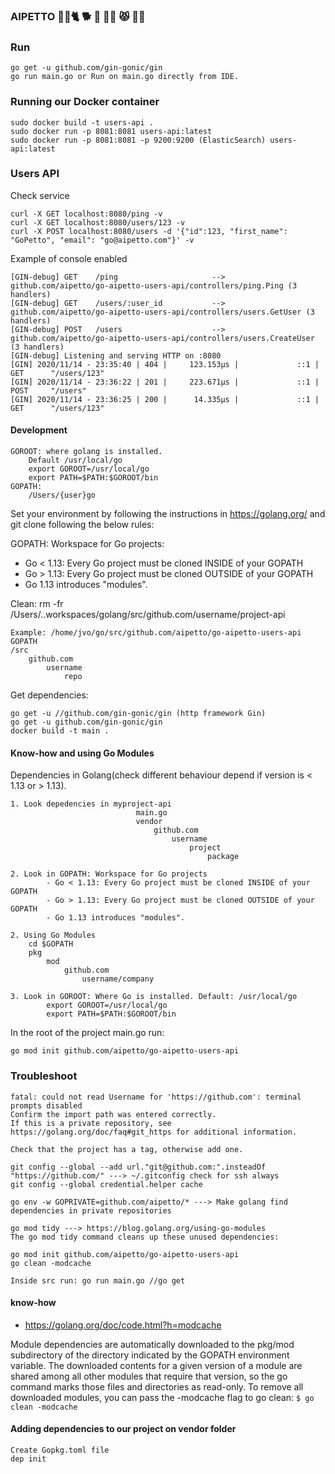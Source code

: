 ### AIPETTO  🦴🐾🐈 🐕 🦮 🐻‍❄️ 😾 🐕‍🦺

### Run
```
go get -u github.com/gin-gonic/gin
go run main.go or Run on main.go directly from IDE.
```

### Running our Docker container
```
sudo docker build -t users-api .
sudo docker run -p 8081:8081 users-api:latest
sudo docker run -p 8081:8081 -p 9200:9200 (ElasticSearch) users-api:latest
```

### Users API
  
Check service
 ```
curl -X GET localhost:8080/ping -v
curl -X GET localhost:8080/users/123 -v
curl -X POST localhost:8080/users -d '{"id":123, "first_name": "GoPetto", "email": "go@aipetto.com"}' -v
```

Example of console enabled
```
[GIN-debug] GET    /ping                     --> github.com/aipetto/go-aipetto-users-api/controllers/ping.Ping (3 handlers)
[GIN-debug] GET    /users/:user_id           --> github.com/aipetto/go-aipetto-users-api/controllers/users.GetUser (3 handlers)
[GIN-debug] POST   /users                    --> github.com/aipetto/go-aipetto-users-api/controllers/users.CreateUser (3 handlers)
[GIN-debug] Listening and serving HTTP on :8080
[GIN] 2020/11/14 - 23:35:40 | 404 |     123.153µs |             ::1 | GET      "/users/123"
[GIN] 2020/11/14 - 23:36:22 | 201 |     223.671µs |             ::1 | POST     "/users"
[GIN] 2020/11/14 - 23:36:25 | 200 |      14.335µs |             ::1 | GET      "/users/123"
```

#### Development

```
GOROOT: where golang is installed. 
    Default /usr/local/go
    export GOROOT=/usr/local/go
    export PATH=$PATH:$GOROOT/bin
GOPATH: 
    /Users/{user}go
```

Set your environment by following the instructions in https://golang.org/ and git clone following the below rules:

GOPATH: Workspace for Go projects:
- Go < 1.13: Every Go project must be cloned INSIDE of your GOPATH
- Go > 1.13: Every Go project must be cloned OUTSIDE of your GOPATH
- Go 1.13 introduces "modules".

Clean: rm -fr /Users/..workspaces/golang/src/github.com/username/project-api

```
Example: /home/jvo/go/src/github.com/aipetto/go-aipetto-users-api
GOPATH    
/src
    github.com
        username
            repo
```

Get dependencies:
```
go get -u //github.com/gin-gonic/gin (http framework Gin)
go get -u github.com/gin-gonic/gin
docker build -t main .
```

#### Know-how and using Go Modules
Dependencies in Golang(check different behaviour depend if version is < 1.13 or > 1.13).
```
1. Look depedencies in myproject-api
                            main.go
                            vendor
                                github.com
                                    username
                                        project
                                            package

2. Look in GOPATH: Workspace for Go projects
        - Go < 1.13: Every Go project must be cloned INSIDE of your GOPATH
        - Go > 1.13: Every Go project must be cloned OUTSIDE of your GOPATH
        - Go 1.13 introduces "modules".

2. Using Go Modules
    cd $GOPATH
    pkg
        mod
            github.com
                username/company

3. Look in GOROOT: Where Go is installed. Default: /usr/local/go
        export GOROOT=/usr/local/go
        export PATH=$PATH:$GOROOT/bin                     
```
In the root of the project main.go run:

```
go mod init github.com/aipetto/go-aipetto-users-api
```

### Troubleshoot
```
fatal: could not read Username for 'https://github.com': terminal prompts disabled
Confirm the import path was entered correctly.
If this is a private repository, see https://golang.org/doc/faq#git_https for additional information.

Check that the project has a tag, otherwise add one.

git config --global --add url."git@github.com:".insteadOf "https://github.com/" ---> ~/.gitconfig check for ssh always 
git config --global credential.helper cache

go env -w GOPRIVATE=github.com/aipetto/* ---> Make golang find dependencies in private repositories

go mod tidy ---> https://blog.golang.org/using-go-modules
The go mod tidy command cleans up these unused dependencies:

go mod init github.com/aipetto/go-aipetto-users-api
go clean -modcache

Inside src run: go run main.go //go get
```

#### know-how
- https://golang.org/doc/code.html?h=modcache

Module dependencies are automatically downloaded to the pkg/mod subdirectory of the directory indicated by the GOPATH environment variable. The downloaded contents for a given version of a module are shared among all other modules that require that version, so the go command marks those files and directories as read-only. To remove all downloaded modules, you can pass the -modcache flag to go clean:
`$ go clean -modcache`

#### Adding dependencies to our project on vendor folder
```
Create Gopkg.toml file
dep init
```